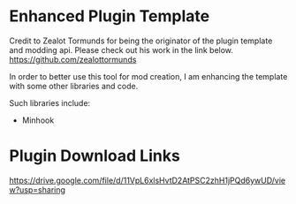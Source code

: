 # Enhanced Plugin Template
Credit to Zealot Tormunds for being the originator of the plugin template and modding api. Please check out his work in the link below.
https://github.com/zealottormunds

In order to better use this tool for mod creation, I am enhancing the template with some other libraries and code.

Such libraries include:
* Minhook

# Plugin Download Links
https://drive.google.com/file/d/11VpL6xlsHvtD2AtPSC2zhH1jPQd6ywUD/view?usp=sharing
